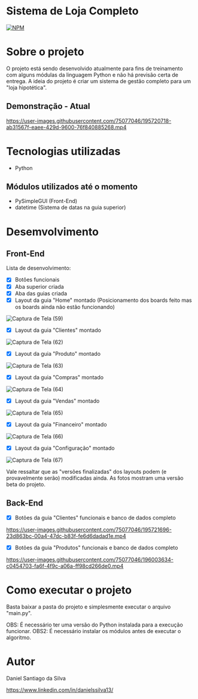 # Sistema de Loja Completo
[![NPM](https://img.shields.io/npm/l/react)](https://github.com/DanSantiago/Sistema-Loja-Completo/blob/main/LICENCE) 

# Sobre o projeto

O projeto está sendo desenvolvido atualmente para fins de treinamento com alguns módulas da linguagem Python e não há previsão certa de entrega. A ideia do projeto é criar um sistema de gestão completo para um "loja hipotética".  


## Demonstração - Atual

https://user-images.githubusercontent.com/75077046/195720718-ab31567f-eaee-429d-9600-76f840885268.mp4


# Tecnologias utilizadas
- Python

## Módulos utilizados até o momento
- PySimpleGUI (Front-End)
- datetime (Sistema de datas na guia superior)

# Desemvolvimento

## Front-End

Lista de desenvolvimento:

- [x] Botôes funcionais
- [x] Aba superior criada
- [x] Aba das guias criada
- [x] Layout da guia "Home" montado (Posicionamento dos boards feito mas os boards ainda não estão funcionando)

![Captura de Tela (59)](https://user-images.githubusercontent.com/75077046/195137577-6de5ecf2-4758-4838-a860-96ab869e0850.png)

- [x] Layout da guia "Clientes" montado

![Captura de Tela (62)](https://user-images.githubusercontent.com/75077046/195719890-083ea6ee-27f1-4d0c-956b-dd36e621c13c.png)


- [x] Layout da guia "Produto" montado

![Captura de Tela (63)](https://user-images.githubusercontent.com/75077046/195719919-1205e4b1-5afe-4429-9d56-550dd7b73339.png)


- [x] Layout da guia "Compras" montado

![Captura de Tela (64)](https://user-images.githubusercontent.com/75077046/195719953-78c47377-5744-4aba-a625-f1a5265befa3.png)


- [x] Layout da guia "Vendas" montado

![Captura de Tela (65)](https://user-images.githubusercontent.com/75077046/195719972-f94ea715-a1eb-45fb-9a91-69440a280844.png)


- [x] Layout da guia "Financeiro" montado

![Captura de Tela (66)](https://user-images.githubusercontent.com/75077046/195719984-f21d8b84-2c2b-4a56-89b4-8b983f6ba8e1.png)


- [x] Layout da guia "Configuração" montado

![Captura de Tela (67)](https://user-images.githubusercontent.com/75077046/195720020-34f9f99f-7189-416b-85a8-5d310d2b7056.png)


Vale ressaltar que as "versões finalizadas" dos layouts podem (e provavelmente serão) modificadas ainda. As fotos mostram uma versão beta do projeto.

## Back-End

- [x] Botões da guia "Clientes" funcionais e banco de dados completo

https://user-images.githubusercontent.com/75077046/195721696-23d863bc-00a4-47dc-b83f-fe6d6dadad1e.mp4

- [x] Botões da guia "Produtos" funcionais e banco de dados completo

https://user-images.githubusercontent.com/75077046/196003634-c0454703-fa6f-4f9c-a06a-ff98cd266de0.mp4



# Como executar o projeto

Basta baixar a pasta do projeto e simplesmente executar o arquivo "main.py".

OBS: É necessário ter uma versão do Python instalada para a execução funcionar.
OBS2: É necessário instalar os módulos antes de executar o algoritmo.

# Autor

Daniel Santiago da Silva

https://www.linkedin.com/in/danielssilva13/
